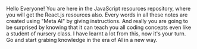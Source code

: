 Hello Everyone!
You are here in the JavaScript resources repository, where you will get the React.js resources also.
Every words in all these notes are created using "Meta AI" by giving instructions. And really you are going to be surprised by knowing that 
it can teach you all coding concepts even like a student of nursery class.
I have learnt a lot from this, now it's your turn. Go and start grabing knowledge in the era of AI in a new way. 
